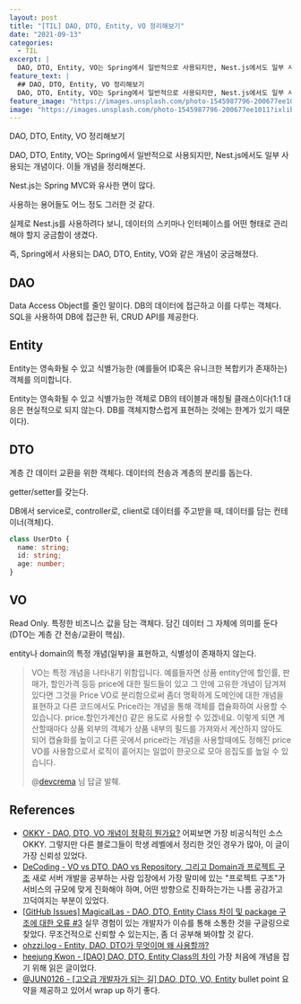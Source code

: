 ```yaml
---
layout: post
title: "[TIL] DAO, DTO, Entity, VO 정리해보기"
date: "2021-09-13"
categories:
  - TIL
excerpt: |
  DAO, DTO, Entity, VO는 Spring에서 일반적으로 사용되지만, Nest.js에서도 일부 사용되는 개념이다. 이들 개념을 정리해본다.
feature_text: |
  ## DAO, DTO, Entity, VO 정리해보기
  DAO, DTO, Entity, VO는 Spring에서 일반적으로 사용되지만, Nest.js에서도 일부 사용되는 개념이다. 이들 개념을 정리해본다.
feature_image: "https://images.unsplash.com/photo-1545987796-200677ee1011?ixlib=rb-1.2.1&ixid=MnwxMjA3fDB8MHxwaG90by1wYWdlfHx8fGVufDB8fHx8&auto=format&fit=crop&w=3300&q=80"
image: "https://images.unsplash.com/photo-1545987796-200677ee1011?ixlib=rb-1.2.1&ixid=MnwxMjA3fDB8MHxwaG90by1wYWdlfHx8fGVufDB8fHx8&auto=format&fit=crop&w=3300&q=80"
---
```


DAO, DTO, Entity, VO 정리해보기

DAO, DTO, Entity, VO는 Spring에서 일반적으로 사용되지만, Nest.js에서도 일부 사용되는 개념이다. 이들 개념을 정리해본다.

Nest.js는 Spring MVC와 유사한 면이 많다.

사용하는 용어들도 어느 정도 그러한 것 같다.

실제로 Nest.js를 사용하려다 보니, 데이터의 스키마나 인터페이스를 어떤 형태로 관리해야 할지 궁금함이 생겼다.

즉, Spring에서 사용되는 DAO, DTO, Entity, VO와 같은 개념이 궁금해졌다.

## DAO

Data Access Object를 줄인 말이다. DB의 데이터에 접근하고 이를 다루는 객체다. SQL을 사용하여 DB에 접근한 뒤, CRUD API를 제공한다.

## Entity

Entity는 영속화될 수 있고 식별가능한 (예를들어 ID혹은 유니크한 복합키가 존재하는) 객체를 의미합니다.

Entity는 영속화될 수 있고 식별가능한 객체로 DB의 테이블과 매칭될 클래스이다(1:1 대응은 현실적으로 되지 않는다. DB를 객체지향스럽게 표현하는 것에는 한계가 있기 때문이다).

## DTO

계층 간 데이터 교환을 위한 객체다. 데이터의 전송과 계층의 분리를 돕는다.

getter/setter를 갖는다.

DB에서 service로, controller로, client로 데이터를 주고받을 때, 데이터를 담는 컨테이너(객체)다.

```typescript
class UserDto {
  name: string;
  id: string;
  age: number;
}
```

## VO

Read Only. 특정한 비즈니스 값을 담는 객체다. 담긴 데이터 그 자체에 의미를 둔다(DTO는 계층 간 전송/교환이 핵심).

entity나 domain의 특정 개념(일부)을 표현하고, 식별성이 존재하지 않는다.

> VO는 특정 개념을 나타내기 위함입니다. 예를들자면 상품 entity안에 할인률, 판매가, 할인가격 등등 price에 대한 필드들이 있고 그 안에 고유한 개념이 담겨져 있다면 그것을 Price VO로 분리함으로써 좀더 명확하게 도메인에 대한 개념을 표현하고 다른 코드에서도 Price라는 개념을 통해 객체를 캡슐화하여 사용할 수 있습니다. price.할인가계산() 같은 용도로 사용할 수 있겠네요. 이렇게 되면 계산할때마다 상품 외부의 객체가 상품 내부의 필드를 가져와서 계산하지 않아도 되어 캡슐화를 높이고 다른 곳에서 price라는 개념을 사용할때에도 정해진 price VO를 사용함으로서 로직이 흩어지는 일없이 한곳으로 모아 응집도를 높일 수 있습니다.
>
> @[devcrema](https://okky.kr/user/info/82323) 님 답글 발췌.

## References

- [OKKY - DAO, DTO, VO 개념이 정확히 뭔가요?](https://okky.kr/article/786760)
  어찌보면 가장 비공식적인 소스 OKKY. 그렇지만 다른 블로그들이 학생 레벨에서 정리한 것인 경우가 많아, 이 글이 가장 신뢰성 있었다.
- [DeCoding - VO vs DTO, DAO vs Repository, 그리고 Domain과 프로젝트 구조](https://xengom.com/spring/vo-dto-dao-repository-domain/)
  새로 서버 개발을 공부하는 사람 입장에서 가장 말미에 있는 "프로젝트 구조"가 서비스의 규모에 맞게 진화해야 하며, 어떤 방향으로 진화하는가는 나름 공감가고 끄덕여지는 부분이 있었다.
- [[GitHub Issues] MagicalLas - DAO, DTO, Entity Class 차이 및 package 구조에 대한 오류 #3](https://github.com/siwony/TIL/issues/3)
  실무 경험이 있는 개발자가 이슈를 통해 소통한 것을 구글링으로 찾았다. 무조건적으로 신뢰할 수 있는지는, 좀 더 공부해 봐야할 것 같다.
- [ohzzi.log - Entity, DAO, DTO가 무엇이며 왜 사용할까?](https://velog.io/@ohzzi/Entity-DAO-DTO%EA%B0%80-%EB%AC%B4%EC%97%87%EC%9D%B4%EB%A9%B0-%EC%99%9C-%EC%82%AC%EC%9A%A9%ED%95%A0%EA%B9%8C)
- [heejung Kwon - [DAO] DAO, DTO, Entity Class의 차이](https://gmlwjd9405.github.io/2018/12/25/difference-dao-dto-entity.html)
  가장 처음에 개념을 잡기 위해 읽은 글이었다.
- [@JUN0126 - [고오급 개발자가 되는 길] DAO, DTO, VO, Entity](https://jun0126.tistory.com/49)
  bullet point 요약을 제공하고 있어서 wrap up 하기 좋다.
